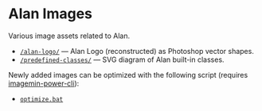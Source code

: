 # Alan Images

Various image assets related to Alan.

- [`/alan-logo/`](./alan-logo/) — Alan Logo (reconstructed) as Photoshop vector shapes.
- [`/predefined-classes/`](./predefined-classes/) — SVG diagram of Alan built-in classes.

Newly added images can be optimized with the following script (requires [imagemin-power-cli]):

- [`optimize.bat`](./optimize.bat)

<!-----------------------------------------------------------------------------
                               REFERENCE LINKS                                
------------------------------------------------------------------------------>

[imagemin-power-cli]: https://www.npmjs.com/package/imagemin-power-cli "View imagemin-power-cli page at NPM"

<!-- EOF -->
